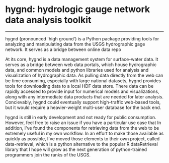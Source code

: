 # hygnd: hydrologic gauge network data analysis toolkit
-------

hygnd (pronounced 'high ground') is a Python package providing tools for analyzing and manipulating data from the USGS hydrographic gage network.
It serves as a bridge between online data repo

At its core, hygnd is a data management system for surface-water data. It serves as a bridge between web data portals, which house hydrographic data, and common models and python libraries used for analysis and visualization of hydrographic data.
As pulling data directly from the web can be time consuming, especially with large national datasets, hygnd provides tools for downloading data to a local HDF data store. There data can be rapidly accessed to provide input for numerical models and visualizations, along with any intermediate data products that are needed for later analysis. Concievably, hygnd could eventually support high-traffic web-based tools, but it would require a heavier-weight multi-user database for the back end.

hygnd is still in early development and not ready for public consumption. However, feel free to raise an issue if you have a particular use case that
In addition, I've found the components for retrieving data from the web to be extremely useful in my own workflow. In an effort to make those available as quickly as possible, I've moved those elements to their own project, called data-retrieval, which is a python alternative to the popular R dataRetrieval library that I hope will grow as the next generation of python-trained programmers join the ranks of the USGS.

